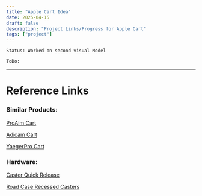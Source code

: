 ```yaml
---
title: "Apple Cart Idea"
date: 2025-04-15
draft: false
description: "Project Links/Progress for Apple Cart"
tags: ["project"]
---
```


```
Status: Worked on second visual Model

ToDo:
```
---

# Reference Links

### Similar Products:

[ProAim Cart](https://www.proaim.com/collections/all-carts-workstations/products/proaim-victor-pro-video-production-camera-cart)

[Adicam Cart](https://www.bhphotovideo.com/c/product/1780401-REG/adicam_050_10blk_max_10_wheels_black.html)

[YaegerPro Cart](https://yaegerpro.com/products/yaegerpro-production-cart)

### Hardware:

[Caster Quick Release](https://www.alibaba.com/product-detail/Customized-Convenient-Removable-Quick-Changed-Plate_1601197017957.html?spm=a2700.galleryofferlist.normal_offer.d_title.7e0913a0X52bB9)

[Road Case Recessed Casters](https://www.diyroadcasesstore.com/categories/casters/edge-corner-casters.html)
